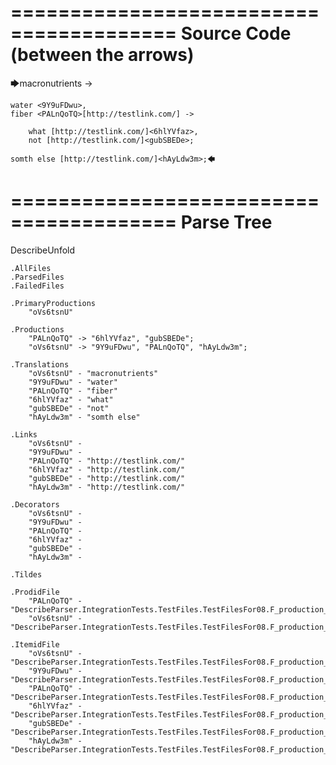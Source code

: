 ========================================
Source Code (between the arrows)
========================================

🡆macronutrients <oVs6tsnU> ->

    water <9Y9uFDwu>,
	fiber <PALnQoTQ>[http://testlink.com/] ->

        what [http://testlink.com/]<6hlYVfaz>,
        not [http://testlink.com/]<gubSBEDe>;

	somth else [http://testlink.com/]<hAyLdw3m>;🡄

========================================
Parse Tree
========================================
DescribeUnfold

    .AllFiles
    .ParsedFiles
    .FailedFiles

    .PrimaryProductions
        "oVs6tsnU" 

    .Productions
        "PALnQoTQ" -> "6hlYVfaz", "gubSBEDe";
        "oVs6tsnU" -> "9Y9uFDwu", "PALnQoTQ", "hAyLdw3m";

    .Translations
        "oVs6tsnU" - "macronutrients"
        "9Y9uFDwu" - "water"
        "PALnQoTQ" - "fiber"
        "6hlYVfaz" - "what"
        "gubSBEDe" - "not"
        "hAyLdw3m" - "somth else"

    .Links
        "oVs6tsnU" - 
        "9Y9uFDwu" - 
        "PALnQoTQ" - "http://testlink.com/"
        "6hlYVfaz" - "http://testlink.com/"
        "gubSBEDe" - "http://testlink.com/"
        "hAyLdw3m" - "http://testlink.com/"

    .Decorators
        "oVs6tsnU" - 
        "9Y9uFDwu" - 
        "PALnQoTQ" - 
        "6hlYVfaz" - 
        "gubSBEDe" - 
        "hAyLdw3m" - 

    .Tildes

    .ProdidFile
        "PALnQoTQ" - "DescribeParser.IntegrationTests.TestFiles.TestFilesFor08.F_production_in_production3.ds"
        "oVs6tsnU" - "DescribeParser.IntegrationTests.TestFiles.TestFilesFor08.F_production_in_production3.ds"

    .ItemidFile
        "oVs6tsnU" - "DescribeParser.IntegrationTests.TestFiles.TestFilesFor08.F_production_in_production3.ds"
        "9Y9uFDwu" - "DescribeParser.IntegrationTests.TestFiles.TestFilesFor08.F_production_in_production3.ds"
        "PALnQoTQ" - "DescribeParser.IntegrationTests.TestFiles.TestFilesFor08.F_production_in_production3.ds"
        "6hlYVfaz" - "DescribeParser.IntegrationTests.TestFiles.TestFilesFor08.F_production_in_production3.ds"
        "gubSBEDe" - "DescribeParser.IntegrationTests.TestFiles.TestFilesFor08.F_production_in_production3.ds"
        "hAyLdw3m" - "DescribeParser.IntegrationTests.TestFiles.TestFilesFor08.F_production_in_production3.ds"

